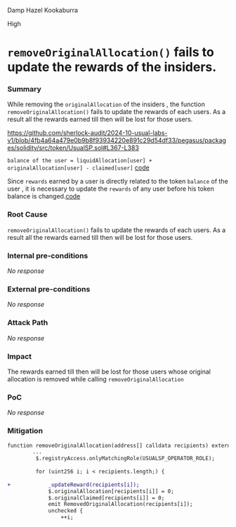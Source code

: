 Damp Hazel Kookaburra

High

# `removeOriginalAllocation()` fails to update the rewards of the insiders.





### Summary

While removing the `originalAllocation` of the insiders , the function   `removeOriginalAllocation()` fails to update the rewards of each users. As a result all the rewards earned till then will be lost for those users.

https://github.com/sherlock-audit/2024-10-usual-labs-v1/blob/4fb4a64a479e0b9b8f93934220e891c29d54df33/pegasus/packages/solidity/src/token/UsualSP.sol#L367-L383

`balance of the user = liquidAllocation[user] + originalAllocation[user] - claimed[user]` [code](https://github.com/sherlock-audit/2024-10-usual-labs-v1/blob/4fb4a64a479e0b9b8f93934220e891c29d54df33/pegasus/packages/solidity/src/token/UsualSP.sol#L446)

Since `rewards` earned by a user is directly related to the token `balance` of the user , it is necessary to update the `rewards` of any user before his token balance is changed.[code](https://github.com/sherlock-audit/2024-10-usual-labs-v1/blob/4fb4a64a479e0b9b8f93934220e891c29d54df33/pegasus/packages/solidity/src/modules/RewardAccrualBase.sol#L136-L138)



### Root Cause
`removeOriginalAllocation()` fails to update the rewards of each users. As a result all the rewards earned till then will be lost for those users.


### Internal pre-conditions
_No response_


### External pre-conditions

_No response_

### Attack Path

_No response_

### Impact
The rewards earned till then will be lost for those users whose original allocation is removed while calling `removeOriginalAllocation`

### PoC
_No response_

### Mitigation
```diff
function removeOriginalAllocation(address[] calldata recipients) external {
        ...
         $.registryAccess.onlyMatchingRole(USUALSP_OPERATOR_ROLE);
 
         for (uint256 i; i < recipients.length;) {
       
+            _updateReward(recipients[i]);
             $.originalAllocation[recipients[i]] = 0;
             $.originalClaimed[recipients[i]] = 0;           
             emit RemovedOriginalAllocation(recipients[i]);
             unchecked {
                 ++i;
```

